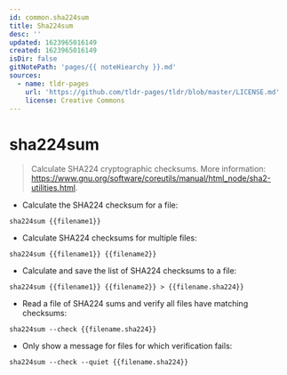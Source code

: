 ```yaml
---
id: common.sha224sum
title: Sha224sum
desc: ''
updated: 1623965016149
created: 1623965016149
isDir: false
gitNotePath: 'pages/{{ noteHiearchy }}.md'
sources:
  - name: tldr-pages
    url: 'https://github.com/tldr-pages/tldr/blob/master/LICENSE.md'
    license: Creative Commons
---
```

# sha224sum

> Calculate SHA224 cryptographic checksums.
> More information: <https://www.gnu.org/software/coreutils/manual/html_node/sha2-utilities.html>.

- Calculate the SHA224 checksum for a file:

`sha224sum {{filename1}}`

- Calculate SHA224 checksums for multiple files:

`sha224sum {{filename1}} {{filename2}}`

- Calculate and save the list of SHA224 checksums to a file:

`sha224sum {{filename1}} {{filename2}} > {{filename.sha224}}`

- Read a file of SHA224 sums and verify all files have matching checksums:

`sha224sum --check {{filename.sha224}}`

- Only show a message for files for which verification fails:

`sha224sum --check --quiet {{filename.sha224}}`


